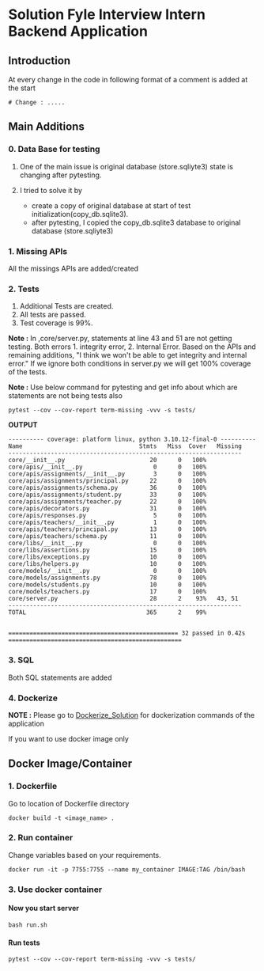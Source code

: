 # Solution Fyle Interview Intern Backend Application 

## Introduction
At every change in the code in following format of a comment is added at the start
```
# Change : .....
```

## Main Additions

### 0. Data Base for testing
1. One of the main issue is original database (store.sqliyte3) state is changing after pytesting.
2. I tried to solve it by

    -   create a copy of original database at start of test initialization(copy_db.sqlite3).
    -   after pytesting, I copied the copy_db.sqlite3 database to original database (store.sqliyte3)


### 1. Missing APIs 
All the missings APIs are added/created

### 2. Tests
1. Additional Tests are created.
2. All tests are passed.
3. Test coverage is 99%.

**Note :** In ,core/server.py, statements at line 43 and 51 are not getting testing. Both errors 1. integrity error, 2. Internal Error. Based on the APIs and remaining additions, "I think we won't be able to get integrity and internal error." If we ignore both conditions in server.py we will get 100% coverage of the tests.

**Note :**  Use below command for pytesting and get info about which are statements are not being tests also
```
pytest --cov --cov-report term-missing -vvv -s tests/
```

**OUTPUT**
```
---------- coverage: platform linux, python 3.10.12-final-0 ----------
Name                                 Stmts   Miss  Cover   Missing
------------------------------------------------------------------
core/__init__.py                        20      0   100%
core/apis/__init__.py                    0      0   100%
core/apis/assignments/__init__.py        3      0   100%
core/apis/assignments/principal.py      22      0   100%
core/apis/assignments/schema.py         36      0   100%
core/apis/assignments/student.py        33      0   100%
core/apis/assignments/teacher.py        22      0   100%
core/apis/decorators.py                 31      0   100%
core/apis/responses.py                   5      0   100%
core/apis/teachers/__init__.py           1      0   100%
core/apis/teachers/principal.py         13      0   100%
core/apis/teachers/schema.py            11      0   100%
core/libs/__init__.py                    0      0   100%
core/libs/assertions.py                 15      0   100%
core/libs/exceptions.py                 10      0   100%
core/libs/helpers.py                    10      0   100%
core/models/__init__.py                  0      0   100%
core/models/assignments.py              78      0   100%
core/models/students.py                 10      0   100%
core/models/teachers.py                 17      0   100%
core/server.py                          28      2    93%   43, 51
------------------------------------------------------------------
TOTAL                                  365      2    99%


================================================ 32 passed in 0.42s =================================================
```

### 3. SQL
Both SQL statements are added

### 4. Dockerize

**NOTE :** Please go to [Dockerize_Solution](Dockerize_Solution.md) for dockerization commands of the application


If you want to use docker image only
## Docker Image/Container

### 1. Dockerfile
Go to location of Dockerfile directory
```
docker build -t <image_name> .
```

### 2. Run container
Change variables based on your requirements.
```
docker run -it -p 7755:7755 --name my_container IMAGE:TAG /bin/bash
```
### 3. Use docker container
#### Now you start server
```
bash run.sh
```
#### Run tests
```
pytest --cov --cov-report term-missing -vvv -s tests/
```

